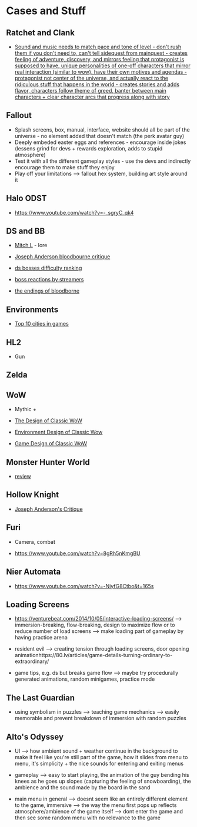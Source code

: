 # Cases and Stuff


## Ratchet and Clank
- [Sound and music needs to match pace and tone of level - don't rush them if you don't need to, can't tell sidequest from mainquest - creates feeling of adventure, discovery, and mirrors feeling that protagonist is supposed to have, unique personalities of one-off characters that mirror real interaction (similar to wow), have their own motives and agendas - protagonist not center of the universe, and actually react to the ridiculous stuff that happens in the world - creates stories and adds flavor, characters follow theme of greed, banter between main characters + clear character arcs that progress along with story](https://www.youtube.com/watch?v=VnG2gOKV9dw)


## Fallout

- Splash screens, box, manual, interface, website should all be part of the universe - no element added that doesn't match (the perk avatar guy)
- Deeply embeded easter eggs and references - encourage inside jokes (lessens grind for devs + rewards exploration, adds to stupid atmosphere)
- Test it with all the different gameplay styles - use the devs and indirectly encourage them to make stuff they enjoy
- Play off your limitations --> fallout hex system, building art style around it


## Halo ODST

- https://www.youtube.com/watch?v=-_sgryC_qk4

## DS and BB

- [Mitch L](https://www.youtube.com/channel/UC7WDD6yHgzdqijHluCi1z-Q) - lore 

- [Joseph Anderson bloodbourne critique](https://www.youtube.com/watch?v=5nAxydkwxko)

- [ds bosses difficulty ranking](https://www.youtube.com/watch?v=bPDic2UwDlY)

- [boss reactions by streamers](https://www.youtube.com/channel/UC7FCMYUoA5Hw72MLXJDwiRw)

- [the endings of bloodborne](https://www.youtube.com/watch?v=If9BmlbLGUM)


## Environments 

- [Top 10 cities in games](https://www.youtube.com/watch?v=CW8y-ell9As)


## HL2

- Gun

## Zelda

## WoW

- Mythic +

- [The Design of Classic WoW](https://www.youtube.com/watch?v=LYxU7pIJHhk)

- [Environment Design of Classic Wow](https://www.youtube.com/watch?v=SBhXTcNty9I)

- [Game Design of Classic WoW](https://www.youtube.com/watch?v=w6Lu3n9AbUM)

## Monster Hunter World

- [review](https://www.youtube.com/watch?v=88_4E4RsO58&t=165s)

## Hollow Knight

- [Joseph Anderson's Critique](https://www.youtube.com/watch?v=7t1mxoMIDfY&index=88&list=PLY19AO6MG8C4-6JIHte8CmxRfwOZPqmdY&t=0s)

## Furi

- Camera, combat

- https://www.youtube.com/watch?v=8gRh5nKmgBU

## Nier Automata

- https://www.youtube.com/watch?v=-NiyfG8Ctbo&t=165s

## Loading Screens 

- https://venturebeat.com/2014/10/05/interactive-loading-screens/ --> immersion-breaking, flow-breaking, design to maximize flow or to reduce number of load screens --> make loading part of gameplay by having practice arena 

- resident evil --> creating tension through loading screens, door opening animationhttps://80.lv/articles/game-details-turning-ordinary-to-extraordinary/

- game tips, e.g. ds but breaks game flow --> maybe try procedurally generated animations, random minigames, practice mode

## The Last Guardian

- using symbolism in puzzles --> teaching game mechanics --> easily memorable and prevent breakdown of immersion with random puzzles

## Alto's Odyssey

- UI --> how ambient sound + weather continue in the background to make it feel like you're still part of the game, how it slides from menu to menu, it's simplicity + the nice sounds for entering and exiting menus

- gameplay --> easy to start playing, the animation of the guy bending his knees as he goes up slopes (capturing the feeling of snowboarding), the ambience and the sound made by the board in the sand 

- main menu in general --> doesnt seem like an entirely different element to the game, immersive --> the way the menu first pops up reflects atmosphere/ambience of the game itself --> dont enter the game and then see some random menu with no relevance to the game 
